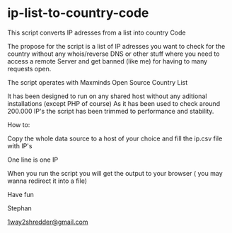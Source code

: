 ip-list-to-country-code
=======================

This script converts IP adresses from a list into country Code


The propose for the script is a list of IP adresses you want to check for the country without any whois/reverse DNS or other stuff where you need 
to access a remote Server and get banned (like me) for having to many requests open.


The script operates with Maxminds Open Source Country List


It has been designed to run on any shared host without any aditional installations (except PHP of course)
As it has been used to check around 200.000 IP's the script has been trimmed to performance and stability.


How to:

Copy the whole data source to a host of your choice and fill the ip.csv file with IP's

One line is one IP

When you run the script you will get the output to your browser ( you may wanna redirect it into a file)


Have fun


Stephan

1way2shredder@gmail.com